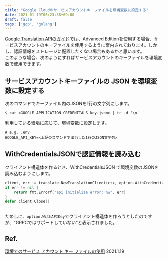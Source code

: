 ```yaml
---
title: "Google Cloudのサービスアカウントキーファイルを環境変数に設定する"
date: 2021-01-19T06:23:38+09:00
draft: false
tags: ['gcp', 'golang']
---
```


[Google Translation APIのガイド](https://cloud.google.com/translate/docs/setup)では、Advanced Editionを使用する場合、サービスアカウントのキーファイルを使用するように案内されております。しかし、認証情報をストレージに配置したくない場合もあるかと思います。  
このような場合、次のようにすればサービスアカウントのキーファイルを環境変数で使用できます。

## サービスアカウントキーファイルの JSON を環境変数に設定する　

次のコマンドでキーファイル内のJSONを1行の文字列にします。

```shell
$ cat <GOOGLE_APPLICATION_CREDENTIALS key.json> | tr -d '\n'  
```

利用している環境に応じて、環境変数に設定します。

```shell
# e.g. .env
GOOGLE_API_KEY=<上記のコマンドで出力した1行のJSON文字列>
```

## WithCredentialsJSONで認証情報を読み込む

クライアント構造体を作るとき、WithCredentialsJSON で環境変数のJSONを読み込むようにします。

```go
client, err := translate.NewTranslationClient(ctx, option.WithCredentialsJSON([]byte(os.Getenv("GOOGLE_API_KEY"))))
if err != nil {
    return fmt.Errorf("api initialize error: %w", err)
}
defer client.Close()
...
```

ためしに、`option.WithAPIKey`でクライアント構造体を作ろうとしたのですが、"GRPCではサポートしていない"と表示されました。

## Ref.

[環境でのサービス アカウント キー ファイルの使用](https://cloud.google.com/translate/docs/setup) 2021.1.19

